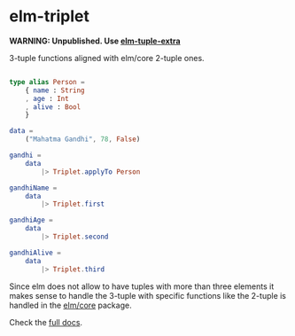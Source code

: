 # elm-triplet

**WARNING: Unpublished. Use [elm-tuple-extra](https://package.elm-lang.org/packages/TSFoster/elm-tuple-extra/latest/)**

3-tuple functions aligned with elm/core 2-tuple ones.

```elm

type alias Person =
    { name : String
    , age : Int
    , alive : Bool
    }

data =
    ("Mahatma Gandhi", 78, False)

gandhi =
    data
        |> Triplet.applyTo Person

gandhiName =
    data
        |> Triplet.first

gandhiAge =
    data
        |> Triplet.second

gandhiAlive =
    data
        |> Triplet.third

```

Since elm does not allow to have tuples with more than three elements it
makes sense to handle the 3-tuple with specific functions like the 2-tuple is
handled in the [elm/core](https://package.elm-lang.org/packages/elm/core/latest/Tuple) package.

Check the [full docs](https://package.elm-lang.org/packages/francescortiz/triplet/latest/Triplet).

